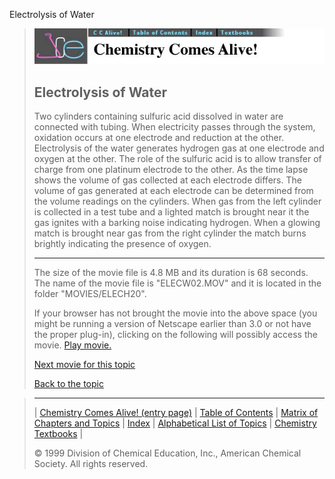





 Electrolysis of Water
 



> ![Chemistry Comes Alive!](ccahead.gif)
> 
> 
> 
> 
> 
> 
> 
> 
> 
> ## Electrolysis of Water
> 
> 
> 
> 
> 
> 
> 
> 
>   
> 
> 
> 
> 
> 
>  Two cylinders containing sulfuric acid dissolved in water are connected with tubing. When electricity passes through the system, oxidation occurs at one electrode and reduction at the other. Electrolysis of the water generates hydrogen gas at one electrode and oxygen at the other. The role of the sulfuric acid is to allow transfer of charge from one platinum electrode to the other. As the time lapse shows the volume of gas collected at each electrode differs. The volume of gas generated at each electrode can be determined from the volume readings on the cylinders. When gas from the left cylinder is collected in a test tube and a lighted match is brought near it the gas ignites with a barking noise indicating hydrogen. When a glowing match is brought near gas from the right cylinder the match burns brightly indicating the presence of oxygen.
>  
> 
> 
> 
> 
> ---
> 
> 
>  The size of the movie file is 4.8 MB and its duration is 68 seconds. 
The name of the movie file is "ELECW02.MOV" 
and it is located in the folder "MOVIES/ELECH20".
>  
> 
> 
> 
>  If your browser has not brought the movie into the above space
(you might be running a version of Netscape earlier than 3.0 or
not have the proper plug-in), clicking on the following will
possibly access the movie.
>  [Play movie.](../../MOVIES/ELECH20/ELECW02.MOV) 
> 
> 
> 
> 
> [Next movie for this topic](../../MVHTM/ELECH20/ELECW03.HTM) 
> 
> 
> 
> 
> 
> 
> 
> [Back to the topic](../../MAIN/ELECH20/PAGE1.HTM)



> ---
> 
> 
>  |
>  [Chemistry Comes Alive! (entry page)](../../INDEX.HTM) 
>  |
>  [Table of Contents](../../CONTENTS.HTM) 
>  |
>  [Matrix of Chapters and Topics](../../MATRIX.HTM) 
>  |
>  [Index](../../WORDS.HTM) 
>  |
>  [Alphabetical List of Topics](../../ALPHATOP.HTM) 
>  |
>  [Chemistry Textbooks](../../BOOKS.HTM) 
>  |
>  
>  © 1999 Division of Chemical Education, Inc.,
American Chemical Society. All rights reserved.





